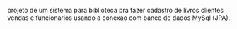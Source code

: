 projeto de um sistema para biblioteca pra fazer cadastro de livros clientes
vendas e funçionarios usando a conexao com banco de dados MySql (JPA).
